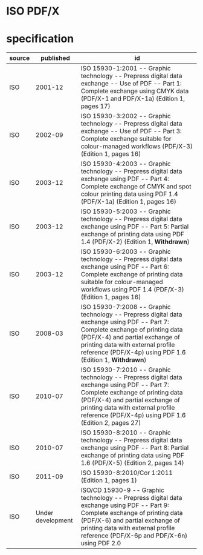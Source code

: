 # ISO PDF/X
# specification
| source | published | id
| ------ | --------- | -- 
| ISO    | 2001-12   | ISO 15930-1:2001 -- Graphic technology -- Prepress digital data exchange -- Use of PDF -- Part 1: Complete exchange using CMYK data (PDF/X-1 and PDF/X-1a) (Edition 1, pages 17)
| ISO    |  2002-09  | ISO 15930-3:2002 -- Graphic technology -- Prepress digital data exchange -- Use of PDF -- Part 3: Complete exchange suitable for colour-managed workflows (PDF/X-3) (Edition 1, pages 16)
| ISO    | 2003-12   | ISO 15930-4:2003 -- Graphic technology -- Prepress digital data exchange using PDF -- Part 4: Complete exchange of CMYK and spot colour printing data using PDF 1.4 (PDF/X-1a) (Edition 1, pages 16)
| ISO    | 2003-12   | ISO 15930-5:2003 -- Graphic technology -- Prepress digital data exchange using PDF -- Part 5: Partial exchange of printing data using PDF 1.4 (PDF/X-2) (Edition 1, **Withdrawn**)
| ISO    | 2003-12   | ISO 15930-6:2003 -- Graphic technology -- Prepress digital data exchange using PDF -- Part 6: Complete exchange of printing data suitable for colour-managed workflows using PDF 1.4 (PDF/X-3) (Edition 1, pages 16)
| ISO    | 2008-03   | ISO 15930-7:2008 -- Graphic technology -- Prepress digital data exchange using PDF -- Part 7: Complete exchange of printing data (PDF/X-4) and partial exchange of printing data with external profile reference (PDF/X-4p) using PDF 1.6 (Edition 1, **Withdrawn**)
| ISO    | 2010-07   | ISO 15930-7:2010 -- Graphic technology -- Prepress digital data exchange using PDF -- Part 7: Complete exchange of printing data (PDF/X-4) and partial exchange of printing data with external profile reference (PDF/X-4p) using PDF 1.6 (Edition 2, pages 27)
| ISO    | 2010-07   | ISO 15930-8:2010 -- Graphic technology -- Prepress digital data exchange using PDF -- Part 8: Partial exchange of printing data using PDF 1.6 (PDF/X-5) (Edition 2, pages 14)
| ISO    | 2011-09   | ISO 15930-8:2010/Cor 1:2011  (Edition 1, pages 1)
| ISO    | Under development | ISO/CD 15930-9 -- Graphic technology -- Prepress digital data exchange using PDF -- Part 9: Complete exchange of printing data (PDF/X-6) and partial exchange of printing data with external profile reference (PDF/X-6p and PDF/X-6n) using PDF 2.0
